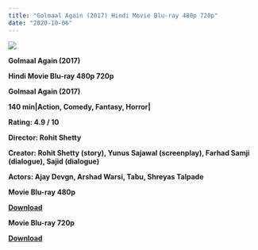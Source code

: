 ```yaml
---
title: "Golmaal Again (2017) Hindi Movie Blu-ray 480p 720p"
date: "2020-10-06"
---
```


[**![](https://1.bp.blogspot.com/-SvBCWD0NWWg/Xu7W2Q7rUxI/AAAAAAAADik/VKZhEDBFeSsYHEk9gxJORIKlYWuqqTcIQCLcBGAsYHQ/s1600/76430okn87yj.jpg)**](https://1.bp.blogspot.com/-SvBCWD0NWWg/Xu7W2Q7rUxI/AAAAAAAADik/VKZhEDBFeSsYHEk9gxJORIKlYWuqqTcIQCLcBGAsYHQ/s1600/76430okn87yj.jpg)

 **Golmaal Again (2017)**

**Hindi Movie Blu-ray 480p 720p** 

**Golmaal Again (2017)**

**140 min|Action, Comedy, Fantasy, Horror|**

**Rating: 4.9 / 10** 

**Director: Rohit Shetty**

**Creator: Rohit Shetty (story), Yunus Sajawal (screenplay), Farhad Samji (dialogue), Sajid (dialogue)**

**Actors: Ajay Devgn, Arshad Warsi, Tabu, Shreyas Talpade**

 **Movie Blu-ray 480p** 

**[Download](https://myglinks.xyz/4354)** 

 **Movie Blu-ray 720p** 

**[Download](https://myglinks.xyz/4355)**
